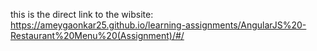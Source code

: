 this is the direct link to the wibsite: https://ameygaonkar25.github.io/learning-assignments/AngularJS%20-Restaurant%20Menu%20(Assignment)/#/
